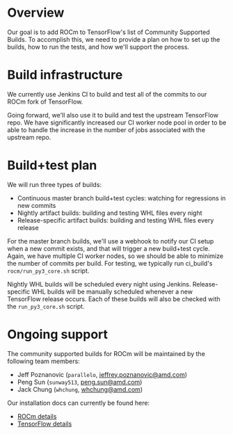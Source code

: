 # Overview

Our goal is to add ROCm to TensorFlow's list of Community Supported Builds.  To accomplish this, we need to provide a plan on how to set up the builds, how to run the tests, and how we'll support the process.  

# Build infrastructure

We currently use Jenkins CI to build and test all of the commits to our ROCm fork of TensorFlow.  

Going forward, we'll also use it to build and test the upstream TensorFlow repo.  We have significantly increased our CI worker node pool in order to be able to handle the increase in the number of jobs associated with the upstream repo.  

# Build+test plan

We will run three types of builds:
- Continuous master branch build+test cycles:  watching for regressions in new commits
- Nightly artifact builds:  building and testing WHL files every night
- Release-specific artifact builds:  building and testing WHL files every release

For the master branch builds, we'll use a webhook to notify our CI setup when a new commit exists, and that will trigger a new build+test cycle.  Again, we have multiple CI worker nodes, so we should be able to minimize the number of commits per build.  For testing, we typically run ci_build's `rocm/run_py3_core.sh` script.

Nightly WHL builds will be scheduled every night using Jenkins.  Release-specific WHL builds will be manually scheduled whenever a new TensorFlow release occurs.  Each of these builds will also be checked with the `run_py3_core.sh` script.  

# Ongoing support

The community supported builds for ROCm will be maintained by the following team members:  
- Jeff Poznanovic (`parallelo`, <jeffrey.poznanovic@amd.com>)
- Peng Sun (`sunway513`, <peng.sun@amd.com>)
- Jack Chung (`whchung`, <whchung@amd.com>)

Our installation docs can currently be found here:  
- [ROCm details](https://rocm.github.io/ROCmInstall.html)
- [TensorFlow details](https://github.com/ROCmSoftwarePlatform/tensorflow-upstream/blob/develop-upstream/rocm_docs/tensorflow-install-basic.md)
